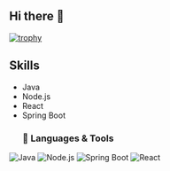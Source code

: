 
## Hi there 👋
[![trophy](https://github-profile-trophy.vercel.app/?username=NaolMolla)](https://github.com/NaolMolla/github-profile-trophy)

## Skills
- Java
- Node.js
- React
- Spring Boot
  ### 🚀 Languages & Tools

![Java](https://img.shields.io/badge/Java-ED8B00?style=for-the-badge&logo=java&logoColor=white)
![Node.js](https://img.shields.io/badge/Node.js-43853D?style=for-the-badge&logo=node.js&logoColor=white)
![Spring Boot](https://img.shields.io/badge/Spring_Boot-6DB33F?style=for-the-badge&logo=spring&logoColor=white)
![React](https://img.shields.io/badge/React-20232A?style=for-the-badge&logo=react&logoColor=61DAFB)

